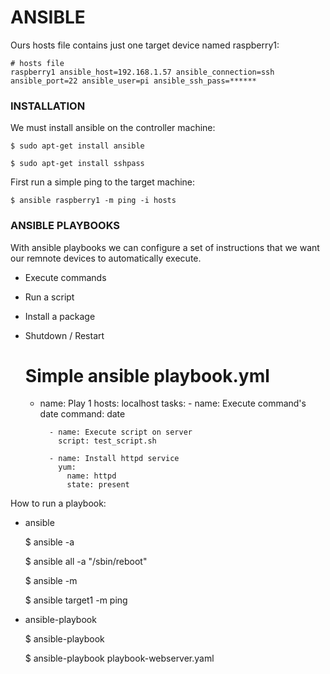 
# ANSIBLE

Ours hosts file contains just one target device named  raspberry1:

    # hosts file
    raspberry1 ansible_host=192.168.1.57 ansible_connection=ssh ansible_port=22 ansible_user=pi ansible_ssh_pass=******


### INSTALLATION

We must install ansible on the controller machine:

    $ sudo apt-get install ansible   
    
    $ sudo apt-get install sshpass


First run a simple ping to the target machine:

    $ ansible raspberry1 -m ping -i hosts


### ANSIBLE PLAYBOOKS

With ansible playbooks we can configure a set of instructions that we want our remnote devices to automatically execute.

- Execute commands
- Run a script
- Install a package
- Shutdown / Restart

    # Simple ansible playbook.yml
    -
        name: Play 1
        hosts: localhost
        tasks:
            - name: Execute command's date
              command: date
            
            - name: Execute script on server
              script: test_script.sh
            
            - name: Install httpd service
              yum:
                name: httpd
                state: present


How to run a playbook:


- ansible

    $ ansible <hosts> -a <command>

    $ ansible all -a "/sbin/reboot"

    $ ansible <hosts> -m <module>

    $ ansible target1 -m ping

- ansible-playbook

    $ ansible-playbook <playbook file name>

    $ ansible-playbook playbook-webserver.yaml

